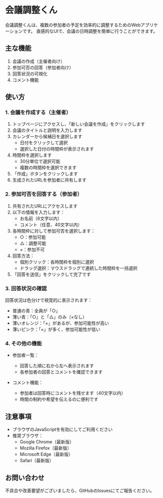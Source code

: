 # 会議調整くん

会議調整くんは、複数の参加者の予定を効率的に調整するためのWebアプリケーションです。
直感的なUIで、会議の日時調整を簡単に行うことができます。

## 主な機能

1. 会議の作成（主催者向け）
2. 参加可否の回答（参加者向け）
3. 回答状況の可視化
4. コメント機能

## 使い方

### 1. 会議を作成する（主催者）

1. トップページにアクセスし、「新しい会議を作成」をクリックします
2. 会議のタイトルと説明を入力します
3. カレンダーから候補日を選択します
   - 日付をクリックして選択
   - 選択した日付の時間枠が表示されます
4. 時間枠を選択します
   - 30分単位で選択可能
   - 複数の時間枠を選択できます
5. 「作成」ボタンをクリックします
6. 生成されたURLを参加者に共有します

### 2. 参加可否を回答する（参加者）

1. 共有されたURLにアクセスします
2. 以下の情報を入力します：
   - お名前（6文字以内）
   - コメント（任意、40文字以内）
3. 各時間枠に対して参加可否を選択します：
   - ○：参加可能
   - △：調整可能
   - ×：参加不可
4. 回答方法：
   - 個別クリック：各時間枠を個別に選択
   - ドラッグ選択：マウスドラッグで連続した時間枠を一括選択
5. 「回答を送信」をクリックして完了です

### 3. 回答状況の確認

回答状況は色分けで視覚的に表示されます：

- 普通の青：全員が「○」
- 薄い青：「○」と「△」のみ（×なし）
- 薄いオレンジ：「×」があるが、参加可能性が高い
- 薄いピンク：「×」が多く、参加可能性が低い

### 4. その他の機能

- 参加者一覧：
  - 回答した順に右から左へ表示されます
  - 各参加者の回答とコメントを確認できます

- コメント機能：
  - 参加者は回答時にコメントを残せます（40文字以内）
  - 時間の制約や希望を伝えるのに便利です

## 注意事項

- ブラウザのJavaScriptを有効にしてご利用ください
- 推奨ブラウザ：
  - Google Chrome（最新版）
  - Mozilla Firefox（最新版）
  - Microsoft Edge（最新版）
  - Safari（最新版）

## お問い合わせ

不具合や改善要望がございましたら、GitHubのIssuesにてご報告ください。
